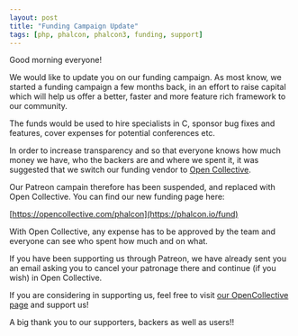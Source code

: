 ```yaml
---
layout: post
title: "Funding Campaign Update"
tags: [php, phalcon, phalcon3, funding, support]
---
```

Good morning everyone!

We would like to update you on our funding campaign. As most know, we started a funding campaign a few months back, in an effort to raise capital which will help us offer a better, faster and more feature rich framework to our community. 
 
The funds would be used to hire specialists in C, sponsor bug fixes and features, cover expenses for potential conferences etc.

<!--more-->
In order to increase transparency and so that everyone knows how much money we have, who the backers are and where we spent it, it was suggested that we switch our funding vendor to [Open Collective](https://opencollective.com).

Our Patreon campain therefore has been suspended, and replaced with Open Collective. You can find our new funding page here:

[https://opencollective.com/phalcon](https://phalcon.io/fund)

With Open Collective, any expense has to be approved by the team and everyone can see who spent how much and on what.

If you have been supporting us through Patreon, we have already sent you an email asking you to cancel your patronage there and continue (if you wish) in Open Collective.

If you are considering in supporting us, feel free to visit [our OpenCollective page](https://phalcon.io/fund) and support us!

A big thank you to our supporters, backers as well as users!! 
